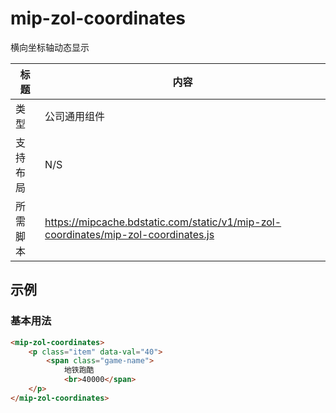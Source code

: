 # mip-zol-coordinates

横向坐标轴动态显示

标题|内容
----|----
类型|公司通用组件
支持布局|N/S
所需脚本|https://mipcache.bdstatic.com/static/v1/mip-zol-coordinates/mip-zol-coordinates.js

## 示例

### 基本用法
```html
<mip-zol-coordinates>
    <p class="item" data-val="40">
        <span class="game-name">
            地铁跑酷
            <br>40000</span>
    </p>
</mip-zol-coordinates>
```
